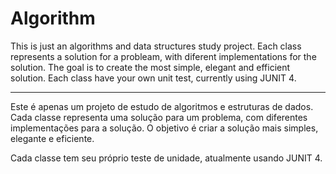 # Algorithm

This is just an algorithms and data structures study project. Each class represents a solution for a probleam, with diferent implementations for the solution. The goal is to create the most simple, elegant and efficient solution. Each class have your own unit test, currently using JUNIT 4.

<hr>
Este é apenas um projeto de estudo de algoritmos e estruturas de dados. Cada classe representa uma solução para um problema, com diferentes implementações para a solução. O objetivo é criar a solução mais simples, elegante e eficiente.

Cada classe tem seu próprio teste de unidade, atualmente usando JUNIT 4.

